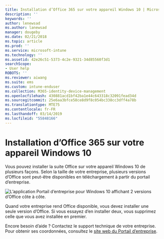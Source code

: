 ```yaml
---
title: Installation d’Office 365 sur votre appareil Windows 10 | Microsoft Docs
description: ''
keywords: ''
author: lenewsad
ms.author: lanewsad
manager: dougeby
ms.date: 02/21/2018
ms.topic: article
ms.prod: ''
ms.service: microsoft-intune
ms.technology: ''
ms.assetid: 42e26c51-5373-4c2e-9321-34d85560f3d1
searchScope:
- User help
ROBOTS: ''
ms.reviewer: aiwang
ms.suite: ems
ms.custom: intune-enduser
ms.collection: M365-identity-device-management
ms.openlocfilehash: 430881acd1bf42ba1e44c643318c32091fead34d
ms.sourcegitcommit: 25e6aa3bfce58ce8d9f8c054bc338cc3dff4a78b
ms.translationtype: MTE75
ms.contentlocale: fr-FR
ms.lasthandoff: 03/14/2019
ms.locfileid: "55848166"
---
```

# <a name="installing-office-365-on-your-windows-10-device"></a>Installation d’Office 365 sur votre appareil Windows 10

Vous pouvez installer la suite Office sur votre appareil Windows 10 de plusieurs façons. Selon la taille de votre entreprise, plusieurs versions d’Office sont peut-être disponibles en téléchargement à partir du portail d’entreprise.

![L’application Portail d’entreprise pour Windows 10 affichant 2 versions d’Office côte à côte.](./media/multiple-office-installs-cp-win10.png)

Quand votre entreprise rend Office disponible, vous devez installer une seule version d’Office. Si vous essayez d’en installer deux, vous supprimez celle que vous avez installée en premier.

Encore besoin d’aide ? Contactez le support technique de votre entreprise. Pour obtenir ses coordonnées, consultez le [site web du Portail d’entreprise](https://go.microsoft.com/fwlink/?linkid=2010980).
